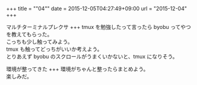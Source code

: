 +++
title = ""04""
date = 2015-12-05T04:27:49+09:00
url = "2015-12-04"
+++

マルチターミナルプレクサ
+++
tmux を勉強したって言ったら byobu ってやつを教えてもらった。  
こっちも少し触ってみよう。  
tmux も触ってどっちがいいか考えよう。  
とりあえず byobu のスクロールがうまくいかないと、tmux になりそう。

環境が整ってきた
+++
環境がちゃんと整ったらまとめよう。  
楽しみだ。
